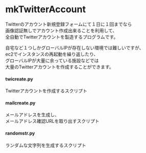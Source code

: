 mkTwitterAccount
================
Twitterのアカウント新規登録フォームにて１日に１回までなら  
画像認証無しでアカウント作成出来ることを利用して、   
全自動でTwitterアカウントを製造するプログラムです。  
  
自宅など１つしかグローバルIPが存在しない環境では難しいですが、  
ec2でインスタンスの再起動を繰り返したり、  
グローバルIPが大量に余っている施設などでは  
大量のTwitterアカウントを作成することができます。
#### twicreate.py
Twitterアカウントを作成するスクリプト  
#### mailcreate.py
メールアドレスを生成し、  
メールアドレス確認URLを取り出すスクリプト  
#### randomstr.py
ランダムな文字列を生成するスクリプト
